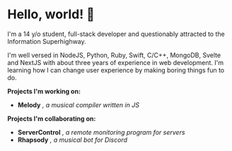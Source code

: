 # Hello, world! 👋
I'm a 14 y/o student, full-stack developer and questionably attracted to the Information Superhighway.

I'm well versed in NodeJS, Python, Ruby, Swift, C/C++, MongoDB, Svelte and NextJS with about three years of experience in web development. I'm learning how I can change user experience by making boring things fun to do.

**Projects I'm working on:**
- **Melody** *, a musical compiler written in JS*

**Projects I'm collaborating on:**
- **ServerControl** *, a remote monitoring program for servers*
- **Rhapsody** *, a musical bot for Discord*
